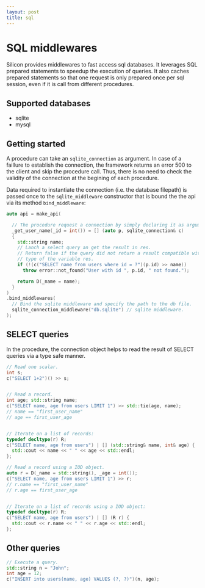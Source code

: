 ```yaml
---
layout: post
title: sql
---
```


SQL middlewares
========================

Silicon provides middlewares to fast access sql databases. It leverages
SQL prepared statements to speedup the execution of queries. It also
caches prepared statements so that one request is only prepared once
per sql session, even if it is call from different procedures.

## Supported databases

  - sqlite
  - mysql

## Getting started

A procedure can take an ```sqlite_connection``` as argument. In case of a
faillure to establish the connection, the framework returns an error
500 to the client and skip the procedure call. Thus, there is no need
to check the validity of the connection at the begining of each
procedure.

Data required to instantiate the connection (i.e. the database filepath) is
passed once to the ```sqlite_middleware``` constructor that is bound the the
api via its method ```bind_middleware```:

```c++
auto api = make_api(

  // The procedure request a connection by simply declaring it as argument.
  _get_user_name(_id = int()) = [] (auto p, sqlite_connection& c)
  {
    std::string name;
    // Lanch a select query an get the result in res.
    // Return false if the query did not return a result compatible with the 
    // type of the variable res.
    if (!(c("SELECT name from users where id = ?")(p.id) >> name))
      throw error::not_found("User with id ", p.id, " not found.");

    return D(_name = name);
  }
)
.bind_middlewares(
  // Bind the sqlite middleware and specify the path to the db file.
  sqlite_connection_middleware("db.sqlite") // sqlite middleware.
);
```


## SELECT queries

In the procedure, the connection object helps to read the result of
SELECT queries via a type safe manner.

```c++
// Read one scalar.
int s;
c("SELECT 1+2")() >> s;


// Read a record.
int age; std::string name;
c("SELECT name, age from users LIMIT 1") >> std::tie(age, name);
// name == "first_user_name"
// age == first_user_age


// Iterate on a list of records:
typedef decltype(r) R;
c("SELECT name, age from users") | [] (std::string& name, int& age) {
  std::cout << name << " " << age << std::endl;
};

// Read a record using a IOD object.
auto r = D(_name = std::string(), _age = int());
c("SELECT name, age from users LIMIT 1") >> r;
// r.name == "first_user_name"
// r.age == first_user_age


// Iterate on a list of records using a IOD object:
typedef decltype(r) R;
c("SELECT name, age from users") | [] (R r) {
  std::cout << r.name << " " << r.age << std::endl;
};

```

## Other queries

```c++
// Execute a query.
std::string n = "John";
int age = 12;
c("INSERT into users(name, age) VALUES (?, ?)")(n, age);
```
